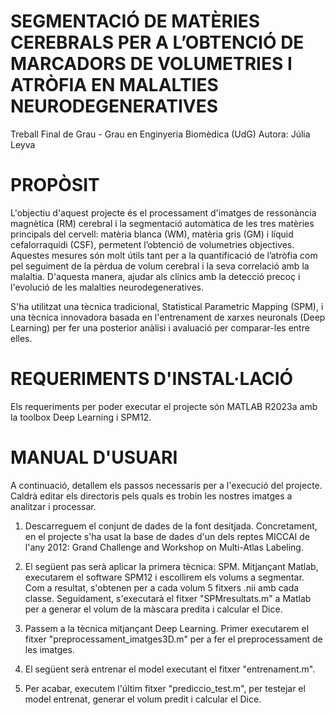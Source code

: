 # SEGMENTACIÓ DE MATÈRIES CEREBRALS PER A L’OBTENCIÓ DE MARCADORS DE VOLUMETRIES I ATRÒFIA EN MALALTIES NEURODEGENERATIVES
Treball Final de Grau - Grau en Enginyeria Biomèdica (UdG)
Autora: Júlia Leyva

# PROPÒSIT
L'objectiu d'aquest projecte és el processament d'imatges de ressonància magnètica (RM) cerebral i la segmentació automàtica de les tres matèries principals del cervell: matèria blanca (WM), matèria gris (GM) i líquid cefalorraquidi (CSF), permetent l’obtenció de volumetries objectives. Aquestes mesures són molt útils tant per a la quantificació de l’atròfia com pel seguiment de la pèrdua de volum cerebral i la seva correlació amb la malaltia. D'aquesta manera, ajudar als clínics amb la detecció precoç i l'evolució de les malalties neurodegeneratives.

S'ha utilitzat una tècnica tradicional, Statistical Parametric Mapping (SPM), i una tècnica innovadora basada en l'entrenament de xarxes neuronals (Deep Learning) per fer una posterior anàlisi i avaluació per comparar-les entre elles.

# REQUERIMENTS D'INSTAL·LACIÓ
Els requeriments per poder executar el projecte són MATLAB R2023a amb la toolbox Deep Learning i SPM12.

# MANUAL D'USUARI
A continuació, detallem els passos necessaris per a l'execució del projecte. Caldrà editar els directoris pels quals es trobin les nostres imatges a analitzar i processar.

1. Descarreguem el conjunt de dades de la font desitjada. Concretament, en el projecte s'ha usat la base de dades d'un dels reptes MICCAI de l'any 2012: Grand Challenge and Workshop on Multi-Atlas Labeling.

2. El següent pas serà aplicar la primera tècnica: SPM. Mitjançant Matlab, executarem el software SPM12 i escollirem els volums a segmentar. Com a resultat, s'obtenen per a cada volum 5 fitxers .nii amb cada classe. Seguidament, s'executarà el fitxer "SPMresultats.m" a Matlab per a generar el volum de la màscara predita i calcular el Dice.

3. Passem a la tècnica mitjançant Deep Learning. Primer executarem el fitxer "preprocessament_imatges3D.m" per a fer el preprocessament de les imatges.

4. El següent serà entrenar el model executant el fitxer "entrenament.m".

5. Per acabar, executem l'últim fitxer "prediccio_test.m", per testejar el model entrenat, generar el volum predit i calcular el Dice.
